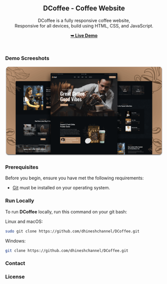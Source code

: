 <div align="center">
  
  <br />
  <br />

  <h2 align="center">DCoffee - Coffee Website</h2>

  DCoffee is a fully responsive coffee website, <br />Responsive for all devices, build using HTML, CSS, and JavaScript.

  <a href="https://dhineshchannel.github.io/DCoffee/"><strong>➥ Live Demo</strong></a>

</div>

<br />

### Demo Screeshots

![DCoffee Desktop Demo](./readme-images/desktop.png "Desktop Demo")

### Prerequisites

Before you begin, ensure you have met the following requirements:

* [Git](https://git-scm.com/downloads "Download Git") must be installed on your operating system.

### Run Locally

To run **DCoffee** locally, run this command on your git bash:

Linux and macOS:

```bash
sudo git clone https://github.com/dhineshchannel/DCoffee.git
```

Windows:

```bash
git clone https://github.com/dhineshchannel/DCoffee.git
```

### Contact


### License

